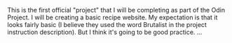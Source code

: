 This is the first official "project" that I will be completing as part of the Odin Project. I will be creating a basic recipe website. My expectation is that it looks fairly basic (I believe they used the word Brutalist in the project instruction description). But I think it's going to be good practice.
...
